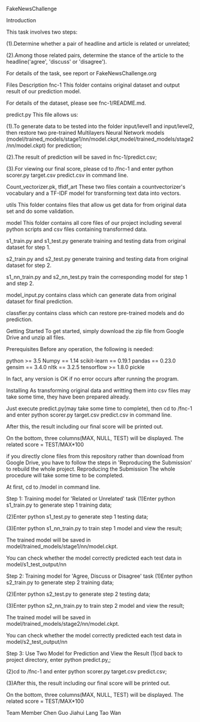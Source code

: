 
FakeNewsChallenge

Introduction

This task involves two steps:

(1).Determine whether a pair of headline and article is related or unrelated;

(2).Among those related pairs, determine the stance of the article to the headline('agree', 'discuss' or 'disagree').

For details of the task, see report or FakeNewsChallenge.org

Files Description
fnc-1
This folder contains original dataset and output result of our prediction model.

For details of the dataset, please see fnc-1/README.md.

predict.py
This file allows us:

(1).To generate data to be tested into the folder input/level1 and input/level2, then restore two pre-trained Multilayers Neural Network models (model/trained_models/stage1/nn/model.ckpt,model/trained_models/stage2/nn/model.ckpt) for prediction;

(2).The result of prediction will be saved in fnc-1/predict.csv;

(3).For viewing our final score, please cd to /fnc-1 and enter python scorer.py target.csv predict.csv in command line.

Count_vectorizer.pk, tfidf_art
These two files contain a countvectorizer's vocabulary and a TF-IDF model for transforming text data into vectors.

utils
This folder contains files that allow us get data for from original data set and do some validation.

model
This folder contains all core files of our project including several python scripts and csv files containing transformed data.

s1_train.py and s1_test.py generate training and testing data from original dataset for step 1.

s2_train.py and s2_test.py generate training and testing data from original dataset for step 2.

s1_nn_train.py and s2_nn_test.py train the corresponding model for step 1 and step 2.

model_input.py contains class which can generate data from original dataset for final prediction.

classfier.py contains class which can restore pre-trained models and do prediction.

Getting Started
To get started, simply download the zip file from Google Drive and unzip all files.

Prerequisites
Before any operation, the following is needed:

python >= 3.5
Numpy == 1.14
scikit-learn == 0.19.1
pandas == 0.23.0
gensim == 3.4.0
nltk == 3.2.5
tensorflow >= 1.8.0
pickle

In fact, any version is OK if no error occurs after running the program.

Installing
As transforming original data and writting them into csv files may take some time, they have been prepared already.

Just execute predict.py(may take some time to complete), then cd to /fnc-1 and enter python scorer.py target.csv predict.csv in command line.

After this, the result including our final score will be printed out.

On the bottom, three columns(MAX, NULL, TEST) will be displayed. The related score = TEST/MAX*100

if you directly clone files from this repository rather than download from Google Drive, you have to follow the steps in 'Reproducing the Submission' to rebuild the whole project. Reproducing the Submission
The whole procedure will take some time to be completed.

At first, cd to /model in command line.

Step 1: Training model for 'Related or Unrelated' task
(1)Enter python s1_train.py to generate step 1 training data;

(2)Enter python s1_test.py to generate step 1 testing data;

(3)Enter python s1_nn_train.py to train step 1 model and view the result;

The trained model will be saved in model/trained_models/stage1/nn/model.ckpt.

You can check whether the model correctly predicted each test data in model/s1_test_output/nn

Step 2: Training model for 'Agree, Discuss or Disagree' task
(1)Enter python s2_train.py to generate step 2 training data;

(2)Enter python s2_test.py to generate step 2 testing data;

(3)Enter python s2_nn_train.py to train step 2 model and view the result;

The trained model will be saved in model/trained_models/stage2/nn/model.ckpt.

You can check whether the model correctly predicted each test data in model/s2_test_output/nn

Step 3: Use Two Model for Prediction and View the Result
(1)cd back to project directory, enter python predict.py,;

(2)cd to /fnc-1 and enter python scorer.py target.csv predict.csv;

(3)After this, the result including our final score will be printed out.

On the bottom, three columns(MAX, NULL, TEST) will be displayed. The related score = TEST/MAX*100

Team Member
Chen Guo
Jiahui Lang
Tao Wan

